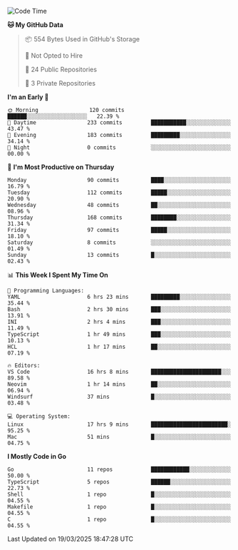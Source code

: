 <!--START_SECTION:waka-->
![Code Time](http://img.shields.io/badge/Code%20Time-1%2C150%20hrs%2021%20mins-blue)

**🐱 My GitHub Data** 

> 📦 554 Bytes Used in GitHub's Storage 
 > 
> 🚫 Not Opted to Hire
 > 
> 📜 24 Public Repositories 
 > 
> 🔑 3 Private Repositories 
 > 
**I'm an Early 🐤** 

```text
🌞 Morning                120 commits         ██████░░░░░░░░░░░░░░░░░░░   22.39 % 
🌆 Daytime                233 commits         ███████████░░░░░░░░░░░░░░   43.47 % 
🌃 Evening                183 commits         █████████░░░░░░░░░░░░░░░░   34.14 % 
🌙 Night                  0 commits           ░░░░░░░░░░░░░░░░░░░░░░░░░   00.00 % 
```
📅 **I'm Most Productive on Thursday** 

```text
Monday                   90 commits          ████░░░░░░░░░░░░░░░░░░░░░   16.79 % 
Tuesday                  112 commits         █████░░░░░░░░░░░░░░░░░░░░   20.90 % 
Wednesday                48 commits          ██░░░░░░░░░░░░░░░░░░░░░░░   08.96 % 
Thursday                 168 commits         ████████░░░░░░░░░░░░░░░░░   31.34 % 
Friday                   97 commits          █████░░░░░░░░░░░░░░░░░░░░   18.10 % 
Saturday                 8 commits           ░░░░░░░░░░░░░░░░░░░░░░░░░   01.49 % 
Sunday                   13 commits          █░░░░░░░░░░░░░░░░░░░░░░░░   02.43 % 
```


📊 **This Week I Spent My Time On** 

```text
💬 Programming Languages: 
YAML                     6 hrs 23 mins       █████████░░░░░░░░░░░░░░░░   35.44 % 
Bash                     2 hrs 30 mins       ███░░░░░░░░░░░░░░░░░░░░░░   13.91 % 
INI                      2 hrs 4 mins        ███░░░░░░░░░░░░░░░░░░░░░░   11.49 % 
TypeScript               1 hr 49 mins        ███░░░░░░░░░░░░░░░░░░░░░░   10.13 % 
HCL                      1 hr 17 mins        ██░░░░░░░░░░░░░░░░░░░░░░░   07.19 % 

🔥 Editors: 
VS Code                  16 hrs 8 mins       ██████████████████████░░░   89.58 % 
Neovim                   1 hr 14 mins        ██░░░░░░░░░░░░░░░░░░░░░░░   06.94 % 
Windsurf                 37 mins             █░░░░░░░░░░░░░░░░░░░░░░░░   03.48 % 

💻 Operating System: 
Linux                    17 hrs 9 mins       ████████████████████████░   95.25 % 
Mac                      51 mins             █░░░░░░░░░░░░░░░░░░░░░░░░   04.75 % 
```

**I Mostly Code in Go** 

```text
Go                       11 repos            ████████████░░░░░░░░░░░░░   50.00 % 
TypeScript               5 repos             ██████░░░░░░░░░░░░░░░░░░░   22.73 % 
Shell                    1 repo              █░░░░░░░░░░░░░░░░░░░░░░░░   04.55 % 
Makefile                 1 repo              █░░░░░░░░░░░░░░░░░░░░░░░░   04.55 % 
C                        1 repo              █░░░░░░░░░░░░░░░░░░░░░░░░   04.55 % 
```




 Last Updated on 19/03/2025 18:47:28 UTC
<!--END_SECTION:waka-->
